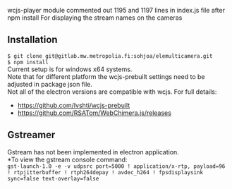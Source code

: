 wcjs-player module commented out 1195 and 1197 lines in index.js file after npm install
For displaying the stream names on the cameras

## Installation
 
 `$ git clone git@gitlab.mw.metropolia.fi:sohjoa/elemulticamera.git`   
 `$ npm install`  
 Current setup is for windows x64 systems.  
 Note that for different platform the wcjs-prebuilt settings need to be adjusted in package json file.  
 Not all of the electron versions are compatible with wcjs. For full details:  
- https://github.com/Ivshti/wcjs-prebuilt
- https://github.com/RSATom/WebChimera.js/releases

## Gstreamer
   Gstream has not been implemented in electron application.  
   *To view the gstream console command:  
   `gst-launch-1.0 -e -v udpsrc port=5000 ! application/x-rtp, payload=96 ! rtpjitterbuffer ! rtph264depay ! avdec_h264 ! fpsdisplaysink sync=false text-overlay=false`